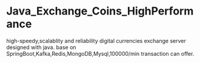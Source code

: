 # Java_Exchange_Coins_HighPerformance
 high-speedy,scalablity and reliability digital currencies exchange server designed with java. base on SpringBoot,Kafka,Redis,MongoDB,Mysql,100000/min transaction can offer.
